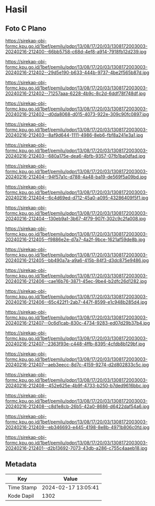 # Hasil

## Foto C Plano

https://sirekap-obj-formc.kpu.go.id/1bef/pemilu/pdpr/13/08/17/20/03/1308172003003-20240216-212400--66bb5758-c68d-4ef8-a914-7918fb12d239.jpg

https://sirekap-obj-formc.kpu.go.id/1bef/pemilu/pdpr/13/08/17/20/03/1308172003003-20240216-212402--29d5e190-b633-444b-9737-4be2f565b87d.jpg

https://sirekap-obj-formc.kpu.go.id/1bef/pemilu/pdpr/13/08/17/20/03/1308172003003-20240216-212402--71257aaa-6228-4b9c-8c2d-6ddf78f748df.jpg

https://sirekap-obj-formc.kpu.go.id/1bef/pemilu/pdpr/13/08/17/20/03/1308172003003-20240216-212402--d0da8068-d015-4073-922e-309c90fc0897.jpg

https://sirekap-obj-formc.kpu.go.id/1bef/pemilu/pdpr/13/08/17/20/03/1308172003003-20240216-212403--8af9d644-1111-4986-8eb6-fbf8a241e3a1.jpg

https://sirekap-obj-formc.kpu.go.id/1bef/pemilu/pdpr/13/08/17/20/03/1308172003003-20240216-212403--680a175e-dea6-4bfb-9357-07fb1ba0dfad.jpg

https://sirekap-obj-formc.kpu.go.id/1bef/pemilu/pdpr/13/08/17/20/03/1308172003003-20240216-212404--94f57a1c-d788-4a48-ba19-de569f5a09bd.jpg

https://sirekap-obj-formc.kpu.go.id/1bef/pemilu/pdpr/13/08/17/20/03/1308172003003-20240216-212404--6c4d69ed-d712-45a0-a095-43286409f5f1.jpg

https://sirekap-obj-formc.kpu.go.id/1bef/pemilu/pdpr/13/08/17/20/03/1308172003003-20240216-212404--130eb9a1-3b67-4f79-907f-302c9c2fa008.jpg

https://sirekap-obj-formc.kpu.go.id/1bef/pemilu/pdpr/13/08/17/20/03/1308172003003-20240216-212405--f9886e2e-d7a7-4a2f-9bce-1621af59de8b.jpg

https://sirekap-obj-formc.kpu.go.id/1bef/pemilu/pdpr/13/08/17/20/03/1308172003003-20240216-212405--bb490a7a-a9a6-415b-84f3-d3dc875e9486.jpg

https://sirekap-obj-formc.kpu.go.id/1bef/pemilu/pdpr/13/08/17/20/03/1308172003003-20240216-212406--cae16b76-3871-45ec-9be4-b2dfc26d1282.jpg

https://sirekap-obj-formc.kpu.go.id/1bef/pemilu/pdpr/13/08/17/20/03/1308172003003-20240216-212406--65c422f1-2ab7-447f-8599-e1c948b285d4.jpg

https://sirekap-obj-formc.kpu.go.id/1bef/pemilu/pdpr/13/08/17/20/03/1308172003003-20240216-212407--0c6d1cab-830c-4734-9283-ed07d29b37b4.jpg

https://sirekap-obj-formc.kpu.go.id/1bef/pemilu/pdpr/13/08/17/20/03/1308172003003-20240216-212407--2363f93e-c448-4ffb-8395-4cfdb8b129bf.jpg

https://sirekap-obj-formc.kpu.go.id/1bef/pemilu/pdpr/13/08/17/20/03/1308172003003-20240216-212407--aeb3eecc-8d7c-4159-9274-d2d802833c5c.jpg

https://sirekap-obj-formc.kpu.go.id/1bef/pemilu/pdpr/13/08/17/20/03/1308172003003-20240216-212408--452e625e-4b9f-4733-b250-b7ded9616bbc.jpg

https://sirekap-obj-formc.kpu.go.id/1bef/pemilu/pdpr/13/08/17/20/03/1308172003003-20240216-212408--c8d1e8cb-26b5-42a0-8686-d6422daf54a6.jpg

https://sirekap-obj-formc.kpu.go.id/1bef/pemilu/pdpr/13/08/17/20/03/1308172003003-20240216-212409--eb346693-e445-4198-8e8b-4971b806c0fd.jpg

https://sirekap-obj-formc.kpu.go.id/1bef/pemilu/pdpr/13/08/17/20/03/1308172003003-20240216-212401--d2b13692-7073-43db-a286-c755c4aaeb18.jpg


## Metadata

| Key        | Value               |
| ---------- | ------------------- |
| Time Stamp | 2024-02-17 13:05:41 |
| Kode Dapil | 1302                |



